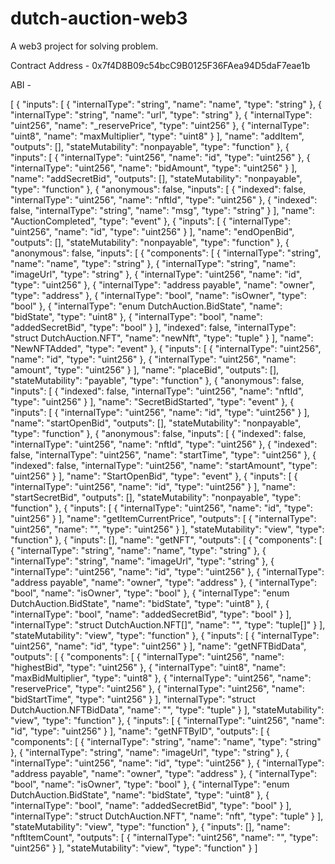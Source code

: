 # dutch-auction-web3
A web3 project for solving problem.


Contract Address - 0x7f4D8B09c54bcC9B0125F36FAea94D5daF7eae1b

ABI - 

[
	{
		"inputs": [
			{
				"internalType": "string",
				"name": "name",
				"type": "string"
			},
			{
				"internalType": "string",
				"name": "url",
				"type": "string"
			},
			{
				"internalType": "uint256",
				"name": "_reservePrice",
				"type": "uint256"
			},
			{
				"internalType": "uint8",
				"name": "maxMultiplier",
				"type": "uint8"
			}
		],
		"name": "addItem",
		"outputs": [],
		"stateMutability": "nonpayable",
		"type": "function"
	},
	{
		"inputs": [
			{
				"internalType": "uint256",
				"name": "id",
				"type": "uint256"
			},
			{
				"internalType": "uint256",
				"name": "bidAmount",
				"type": "uint256"
			}
		],
		"name": "addSecretBid",
		"outputs": [],
		"stateMutability": "nonpayable",
		"type": "function"
	},
	{
		"anonymous": false,
		"inputs": [
			{
				"indexed": false,
				"internalType": "uint256",
				"name": "nftId",
				"type": "uint256"
			},
			{
				"indexed": false,
				"internalType": "string",
				"name": "msg",
				"type": "string"
			}
		],
		"name": "AuctionCompleted",
		"type": "event"
	},
	{
		"inputs": [
			{
				"internalType": "uint256",
				"name": "id",
				"type": "uint256"
			}
		],
		"name": "endOpenBid",
		"outputs": [],
		"stateMutability": "nonpayable",
		"type": "function"
	},
	{
		"anonymous": false,
		"inputs": [
			{
				"components": [
					{
						"internalType": "string",
						"name": "name",
						"type": "string"
					},
					{
						"internalType": "string",
						"name": "imageUrl",
						"type": "string"
					},
					{
						"internalType": "uint256",
						"name": "id",
						"type": "uint256"
					},
					{
						"internalType": "address payable",
						"name": "owner",
						"type": "address"
					},
					{
						"internalType": "bool",
						"name": "isOwner",
						"type": "bool"
					},
					{
						"internalType": "enum DutchAuction.BidState",
						"name": "bidState",
						"type": "uint8"
					},
					{
						"internalType": "bool",
						"name": "addedSecretBid",
						"type": "bool"
					}
				],
				"indexed": false,
				"internalType": "struct DutchAuction.NFT",
				"name": "newNft",
				"type": "tuple"
			}
		],
		"name": "NewNFTAdded",
		"type": "event"
	},
	{
		"inputs": [
			{
				"internalType": "uint256",
				"name": "id",
				"type": "uint256"
			},
			{
				"internalType": "uint256",
				"name": "amount",
				"type": "uint256"
			}
		],
		"name": "placeBid",
		"outputs": [],
		"stateMutability": "payable",
		"type": "function"
	},
	{
		"anonymous": false,
		"inputs": [
			{
				"indexed": false,
				"internalType": "uint256",
				"name": "nftId",
				"type": "uint256"
			}
		],
		"name": "SecretBidStarted",
		"type": "event"
	},
	{
		"inputs": [
			{
				"internalType": "uint256",
				"name": "id",
				"type": "uint256"
			}
		],
		"name": "startOpenBid",
		"outputs": [],
		"stateMutability": "nonpayable",
		"type": "function"
	},
	{
		"anonymous": false,
		"inputs": [
			{
				"indexed": false,
				"internalType": "uint256",
				"name": "nftId",
				"type": "uint256"
			},
			{
				"indexed": false,
				"internalType": "uint256",
				"name": "startTime",
				"type": "uint256"
			},
			{
				"indexed": false,
				"internalType": "uint256",
				"name": "startAmount",
				"type": "uint256"
			}
		],
		"name": "StartOpenBid",
		"type": "event"
	},
	{
		"inputs": [
			{
				"internalType": "uint256",
				"name": "id",
				"type": "uint256"
			}
		],
		"name": "startSecretBid",
		"outputs": [],
		"stateMutability": "nonpayable",
		"type": "function"
	},
	{
		"inputs": [
			{
				"internalType": "uint256",
				"name": "id",
				"type": "uint256"
			}
		],
		"name": "getItemCurrentPrice",
		"outputs": [
			{
				"internalType": "uint256",
				"name": "",
				"type": "uint256"
			}
		],
		"stateMutability": "view",
		"type": "function"
	},
	{
		"inputs": [],
		"name": "getNFT",
		"outputs": [
			{
				"components": [
					{
						"internalType": "string",
						"name": "name",
						"type": "string"
					},
					{
						"internalType": "string",
						"name": "imageUrl",
						"type": "string"
					},
					{
						"internalType": "uint256",
						"name": "id",
						"type": "uint256"
					},
					{
						"internalType": "address payable",
						"name": "owner",
						"type": "address"
					},
					{
						"internalType": "bool",
						"name": "isOwner",
						"type": "bool"
					},
					{
						"internalType": "enum DutchAuction.BidState",
						"name": "bidState",
						"type": "uint8"
					},
					{
						"internalType": "bool",
						"name": "addedSecretBid",
						"type": "bool"
					}
				],
				"internalType": "struct DutchAuction.NFT[]",
				"name": "",
				"type": "tuple[]"
			}
		],
		"stateMutability": "view",
		"type": "function"
	},
	{
		"inputs": [
			{
				"internalType": "uint256",
				"name": "id",
				"type": "uint256"
			}
		],
		"name": "getNFTBidData",
		"outputs": [
			{
				"components": [
					{
						"internalType": "uint256",
						"name": "highestBid",
						"type": "uint256"
					},
					{
						"internalType": "uint8",
						"name": "maxBidMultiplier",
						"type": "uint8"
					},
					{
						"internalType": "uint256",
						"name": "reservePrice",
						"type": "uint256"
					},
					{
						"internalType": "uint256",
						"name": "bidStartTime",
						"type": "uint256"
					}
				],
				"internalType": "struct DutchAuction.NFTBidData",
				"name": "",
				"type": "tuple"
			}
		],
		"stateMutability": "view",
		"type": "function"
	},
	{
		"inputs": [
			{
				"internalType": "uint256",
				"name": "id",
				"type": "uint256"
			}
		],
		"name": "getNFTByID",
		"outputs": [
			{
				"components": [
					{
						"internalType": "string",
						"name": "name",
						"type": "string"
					},
					{
						"internalType": "string",
						"name": "imageUrl",
						"type": "string"
					},
					{
						"internalType": "uint256",
						"name": "id",
						"type": "uint256"
					},
					{
						"internalType": "address payable",
						"name": "owner",
						"type": "address"
					},
					{
						"internalType": "bool",
						"name": "isOwner",
						"type": "bool"
					},
					{
						"internalType": "enum DutchAuction.BidState",
						"name": "bidState",
						"type": "uint8"
					},
					{
						"internalType": "bool",
						"name": "addedSecretBid",
						"type": "bool"
					}
				],
				"internalType": "struct DutchAuction.NFT",
				"name": "nft",
				"type": "tuple"
			}
		],
		"stateMutability": "view",
		"type": "function"
	},
	{
		"inputs": [],
		"name": "nftItemCount",
		"outputs": [
			{
				"internalType": "uint256",
				"name": "",
				"type": "uint256"
			}
		],
		"stateMutability": "view",
		"type": "function"
	}
]
